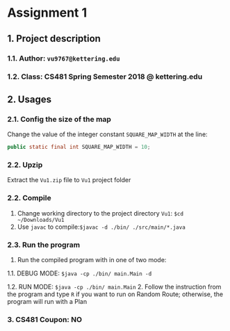 # Assignment 1
## 1. Project description
###   1.1. Author: `vu9767@kettering.edu`
###   1.2. Class: CS481 Spring Semester 2018 @ kettering.edu
## 2. Usages
###   2.1. Config the size of the map
Change the value of the integer constant `SQUARE_MAP_WIDTH` at the line:
```java
public static final int SQUARE_MAP_WIDTH = 10;
```
###   2.2. Upzip
Extract the `Vu1.zip` file to `Vu1` project folder
###   2.2. Compile
  1. Change working directory to the project directory `Vu1`: `$cd ~/Downloads/Vu1`
  2. Use `javac` to compile:`$javac -d ./bin/ ./src/main/*.java`

###   2.3. Run the program
  1. Run the compiled program with in one of two mode:

  1.1. DEBUG MODE: `$java -cp ./bin/ main.Main -d`

  1.2. RUN MODE: `$java -cp ./bin/ main.Main`
  2. Follow the instruction from the program and type `R` if you want to run on Random Route; otherwise, the program will run with a Plan
### 3. CS481 Coupon: NO
